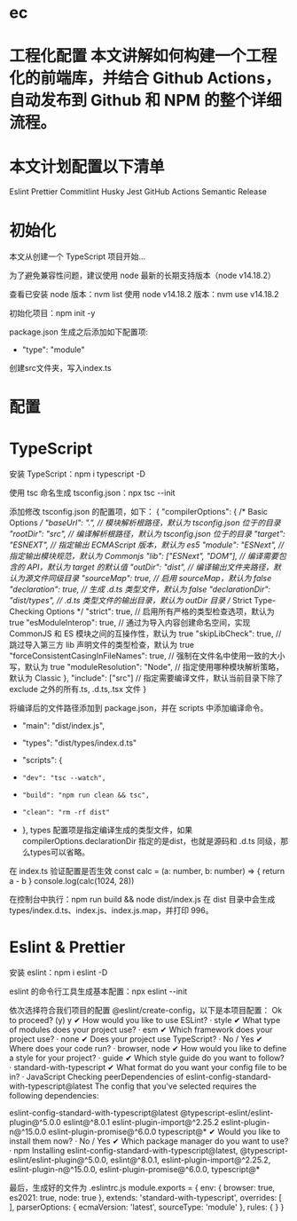 # ec
# 工程化配置 本文讲解如何构建一个工程化的前端库，并结合 Github Actions，自动发布到 Github 和 NPM 的整个详细流程。

# 本文计划配置以下清单
Eslint
Prettier
Commitlint
Husky
Jest
GitHub Actions
Semantic Release

# 初始化
本文从创建一个 TypeScript 项目开始...

为了避免兼容性问题，建议使用 node 最新的长期支持版本（node v14.18.2）

查看已安装 node 版本：nvm list
使用 node v14.18.2 版本：nvm use v14.18.2

初始化项目：npm init -y

package.json 生成之后添加如下配置项:
+  "type": "module"

创建src文件夹，写入index.ts

# 配置
# TypeScript
安装 TypeScript：npm i typescript -D

使用 tsc 命名生成 tsconfig.json：npx tsc --init

添加修改 tsconfig.json 的配置项，如下：
{
  "compilerOptions": {
    /* Basic Options */
    "baseUrl": ".", // 模块解析根路径，默认为 tsconfig.json 位于的目录
    "rootDir": "src", // 编译解析根路径，默认为 tsconfig.json 位于的目录
    "target": "ESNEXT", // 指定输出 ECMAScript 版本，默认为 es5
    "module": "ESNext", // 指定输出模块规范，默认为 Commonjs
    "lib": ["ESNext", "DOM"], // 编译需要包含的 API，默认为 target 的默认值
    "outDir": "dist", // 编译输出文件夹路径，默认为源文件同级目录
    "sourceMap": true, // 启用 sourceMap，默认为 false
    "declaration": true, // 生成 .d.ts 类型文件，默认为 false
    "declarationDir": "dist/types", // .d.ts 类型文件的输出目录，默认为 outDir 目录
    /* Strict Type-Checking Options */
    "strict": true, // 启用所有严格的类型检查选项，默认为 true
    "esModuleInterop": true, // 通过为导入内容创建命名空间，实现 CommonJS 和 ES 模块之间的互操作性，默认为 true
    "skipLibCheck": true, // 跳过导入第三方 lib 声明文件的类型检查，默认为 true
    "forceConsistentCasingInFileNames": true, // 强制在文件名中使用一致的大小写，默认为 true
    "moduleResolution": "Node", // 指定使用哪种模块解析策略，默认为 Classic
  },
  "include": ["src"] // 指定需要编译文件，默认当前目录下除了 exclude 之外的所有.ts, .d.ts,.tsx 文件
}

将编译后的文件路径添加到 package.json，并在 scripts 中添加编译命令。
+  "main": "dist/index.js",
+  "types": "dist/types/index.d.ts"

+   "scripts": {
+     "dev": "tsc --watch",
+     "build": "npm run clean && tsc",
+     "clean": "rm -rf dist"
+  },
types 配置项是指定编译生成的类型文件，如果 compilerOptions.declarationDir 指定的是dist，也就是源码和 .d.ts 同级，那么types可以省略。

在 index.ts 验证配置是否生效
const calc = (a: number, b: number) => {
  return a - b
}
console.log(calc(1024, 28))

在控制台中执行：npm run build && node dist/index.js
在 dist 目录中会生成 types/index.d.ts、index.js、index.js.map，并打印 996。

# Eslint & Prettier
安装 eslint：npm i eslint -D

eslint 的命令行工具生成基本配置：npx eslint --init

依次选择符合我们项目的配置 @eslint/create-config，以下是本项目配置：
Ok to proceed? (y) y
✔ How would you like to use ESLint? · style
✔ What type of modules does your project use? · esm
✔ Which framework does your project use? · none
✔ Does your project use TypeScript? · No / Yes
✔ Where does your code run? · browser, node
✔ How would you like to define a style for your project? · guide
✔ Which style guide do you want to follow? · standard-with-typescript
✔ What format do you want your config file to be in? · JavaScript
Checking peerDependencies of eslint-config-standard-with-typescript@latest
The config that you've selected requires the following dependencies:

eslint-config-standard-with-typescript@latest @typescript-eslint/eslint-plugin@^5.0.0 eslint@^8.0.1 eslint-plugin-import@^2.25.2 eslint-plugin-n@^15.0.0 eslint-plugin-promise@^6.0.0 typescript@*
✔ Would you like to install them now? · No / Yes
✔ Which package manager do you want to use? · npm
Installing eslint-config-standard-with-typescript@latest, @typescript-eslint/eslint-plugin@^5.0.0, eslint@^8.0.1, eslint-plugin-import@^2.25.2, eslint-plugin-n@^15.0.0, eslint-plugin-promise@^6.0.0, typescript@*

最后，生成好的文件为 .eslintrc.js
module.exports = {
  env: {
    browser: true,
    es2021: true,
    node: true
  },
  extends: 'standard-with-typescript',
  overrides: [
  ],
  parserOptions: {
    ecmaVersion: 'latest',
    sourceType: 'module'
  },
  rules: {
  }
}

